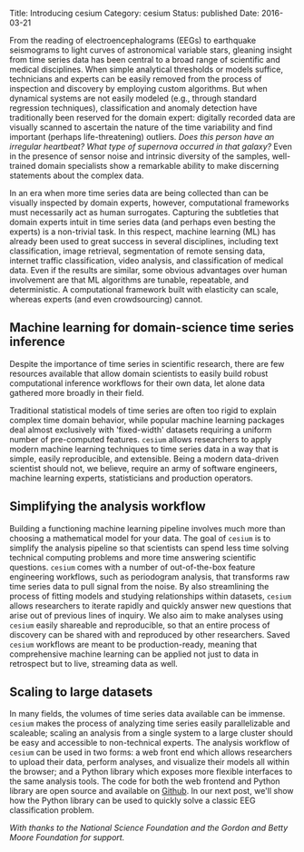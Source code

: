 Title: Introducing cesium
Category: cesium
Status: published
Date: 2016-03-21

From the reading of electroencephalograms (EEGs) to earthquake seismograms to light
curves of astronomical variable stars, gleaning insight from time series data
has been central to a broad range of scientific and medical disciplines. When
simple analytical thresholds or models suffice, technicians and
experts can be easily removed from the process of inspection and discovery by
employing custom algorithms. But when dynamical systems are not easily modeled
(e.g., through standard regression techniques), classification and anomaly
detection have traditionally been reserved for the domain expert: digitally
recorded data are visually scanned to ascertain the nature of the time
variability and find important (perhaps life-threatening) outliers. *Does this
person have an irregular heartbeat? What type of supernova occurred in that
galaxy?* Even in the presence of sensor noise and intrinsic diversity of the
samples, well-trained domain specialists show a remarkable ability to make
discerning statements about the complex data.

In an era when more time series data are being collected than can be visually
inspected by domain experts, however, computational frameworks must necessarily
act as human surrogates. Capturing the subtleties that domain experts intuit in
time series data (and perhaps even besting the experts) is a non-trivial task.
In this respect, machine learning (ML) has already been used to great success
in several disciplines, including text classification, image retrieval,
segmentation of remote sensing data, internet traffic classification, video
analysis, and classification of medical data. Even if the results are similar,
some obvious advantages over human involvement are that ML algorithms are
tunable, repeatable, and deterministic. A computational framework built with
elasticity can scale, whereas experts (and even crowdsourcing) cannot.

## Machine learning for domain-science time series inference
Despite the importance of time series in scientific research, there are few
resources available that allow domain scientists to easily build robust
computational inference workflows for their own data, let alone data gathered
more broadly in their field. 

Traditional statistical models of time series are often too rigid to explain
complex time domain behavior, while popular machine learning packages deal
almost exclusively with 'fixed-width' datasets requiring a uniform number of
pre-computed features. `cesium` allows researchers to apply modern machine
learning techniques to time series data in a way that is simple, easily
reproducible, and extensible. Being a modern data-driven scientist should not,
we believe, require an army of software engineers, machine learning experts,
statisticians and production operators.

## Simplifying the analysis workflow
Building a functioning machine learning pipeline involves much more than
choosing a mathematical model for your data. The goal of `cesium` is to
simplify the analysis pipeline so that scientists can spend less time solving
technical computing problems and more time answering scientific questions.
`cesium` comes with a number of out-of-the-box feature engineering workflows,
such as periodogram analysis, that transforms raw time series data to pull
signal from the noise. By also streamlining the process of fitting models and
studying relationships within datasets, `cesium` allows researchers to iterate
rapidly and quickly answer new questions that arise out of previous lines of
inquiry. We also aim to make analyses using `cesium` easily shareable and
reproducible, so that an entire process of discovery can be shared with and
reproduced by other researchers. Saved `cesium` workflows are meant to be
production-ready, meaning that comprehensive machine learning can be applied
not just to data in retrospect but to live, streaming data as well.

## Scaling to large datasets
In many fields, the volumes of time series data available can be immense.
`cesium` makes the process of analyzing time series easily parallelizable and
scaleable; scaling an analysis from a single system to a large cluster should
be easy and accessible to non-technical experts. The analysis workflow of
`cesium` can be used in two forms: a web front end which allows researchers to
upload their data, perform analyses, and visualize their models all within the
browser; and a Python library which exposes more flexible interfaces to the
same analysis tools. The code for both the web frontend and Python library are
open source and available on [Github](https://github.com/cesium-ml). In our
next post, we'll show how the Python library can be used to quickly solve a
classic EEG classification problem.

*With thanks to the National Science Foundation and the Gordon and Betty Moore
Foundation for support.*
